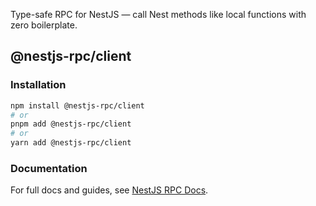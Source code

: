 Type-safe RPC for NestJS — call Nest methods like local functions with zero boilerplate.

## @nestjs-rpc/client

### Installation

```bash
npm install @nestjs-rpc/client
# or
pnpm add @nestjs-rpc/client
# or
yarn add @nestjs-rpc/client
```

### Documentation

For full docs and guides, see [NestJS RPC Docs](https://natansal.github.io/NestRPC-docs/).

